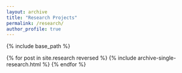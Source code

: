 ```yaml
---
layout: archive
title: "Research Projects"
permalink: /research/
author_profile: true
---
```


{% include base_path %}

{% for post in site.research reversed %}
  {% include archive-single-research.html %}
{% endfor %}